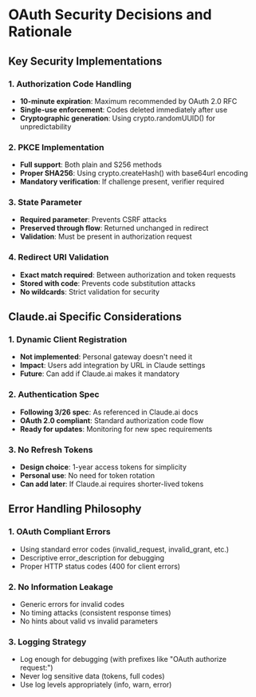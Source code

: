 # OAuth Security Decisions and Rationale

## Key Security Implementations

### 1. Authorization Code Handling
- **10-minute expiration**: Maximum recommended by OAuth 2.0 RFC
- **Single-use enforcement**: Codes deleted immediately after use
- **Cryptographic generation**: Using crypto.randomUUID() for unpredictability

### 2. PKCE Implementation
- **Full support**: Both plain and S256 methods
- **Proper SHA256**: Using crypto.createHash() with base64url encoding
- **Mandatory verification**: If challenge present, verifier required

### 3. State Parameter
- **Required parameter**: Prevents CSRF attacks
- **Preserved through flow**: Returned unchanged in redirect
- **Validation**: Must be present in authorization request

### 4. Redirect URI Validation
- **Exact match required**: Between authorization and token requests
- **Stored with code**: Prevents code substitution attacks
- **No wildcards**: Strict validation for security

## Claude.ai Specific Considerations

### 1. Dynamic Client Registration
- **Not implemented**: Personal gateway doesn't need it
- **Impact**: Users add integration by URL in Claude settings
- **Future**: Can add if Claude.ai makes it mandatory

### 2. Authentication Spec
- **Following 3/26 spec**: As referenced in Claude.ai docs
- **OAuth 2.0 compliant**: Standard authorization code flow
- **Ready for updates**: Monitoring for new spec requirements

### 3. No Refresh Tokens
- **Design choice**: 1-year access tokens for simplicity
- **Personal use**: No need for token rotation
- **Can add later**: If Claude.ai requires shorter-lived tokens

## Error Handling Philosophy

### 1. OAuth Compliant Errors
- Using standard error codes (invalid_request, invalid_grant, etc.)
- Descriptive error_description for debugging
- Proper HTTP status codes (400 for client errors)

### 2. No Information Leakage
- Generic errors for invalid codes
- No timing attacks (consistent response times)
- No hints about valid vs invalid parameters

### 3. Logging Strategy
- Log enough for debugging (with prefixes like "OAuth authorize request:")
- Never log sensitive data (tokens, full codes)
- Use log levels appropriately (info, warn, error)